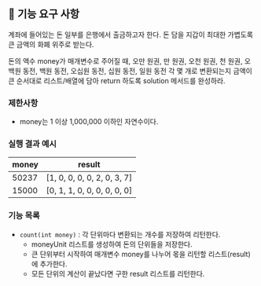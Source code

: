 ## 🚀 기능 요구 사항

계좌에 들어있는 돈 일부를 은행에서 출금하고자 한다. 돈 담을 지갑이 최대한 가볍도록 큰 금액의 화폐 위주로 받는다.

돈의 액수 money가 매개변수로 주어질 때, 오만 원권, 만 원권, 오천 원권, 천 원권, 오백원 동전, 백원 동전, 오십원 동전, 십원 동전, 일원 동전 각 몇 개로 변환되는지 금액이 큰 순서대로 리스트/배열에 담아 return 하도록 solution 메서드를 완성하라.

### 제한사항

- money는 1 이상 1,000,000 이하인 자연수이다.

### 실행 결과 예시

| money | result |
| --- | --- |
| 50237	| [1, 0, 0, 0, 0, 2, 0, 3, 7] |
| 15000	| [0, 1, 1, 0, 0, 0, 0, 0, 0] |


### 기능 목록
- `count(int money)` : 각 단위마다 변환되는 개수를 저장하여 리턴한다.
  - moneyUnit 리스트를 생성하여 돈의 단위들을 저장한다.
  - 큰 단위부터 시작하여 매개변수 money를 나누어 몫을 리턴할 리스트(result)에 추가한다.
  - 모든 단위의 계산이 끝났다면 구한 result 리스트를 리턴한다.